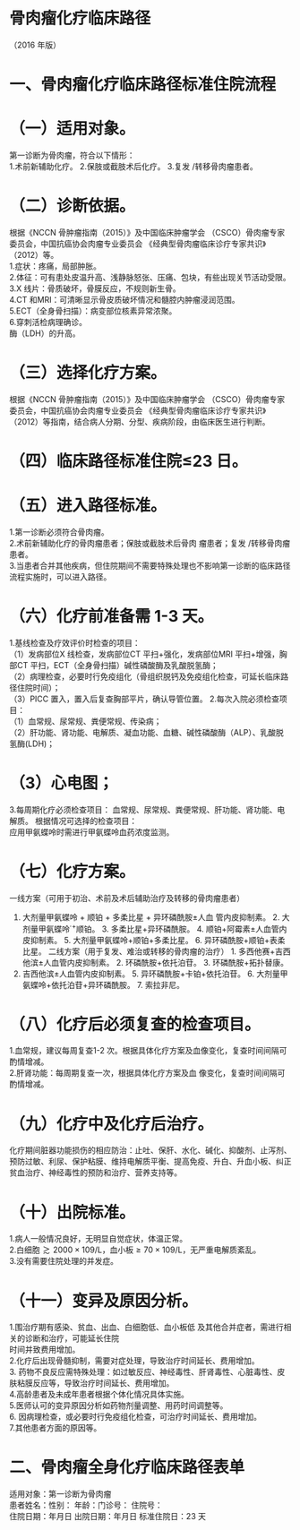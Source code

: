 # 骨肉瘤化疗临床路径  
（2016 年版）  
# 一、骨肉瘤化疗临床路径标准住院流程  
# （一）适用对象。  
第一诊断为骨肉瘤，符合以下情形：  
1.术前新辅助化疗。 2.保肢或截肢术后化疗。 3.复发 /转移骨肉瘤患者。  
# （二）诊断依据。  
根据《NCCN 骨肿瘤指南（2015）》及中国临床肿瘤学会
（CSCO）骨肉瘤专家委员会，中国抗癌协会肉瘤专业委员会
《经典型骨肉瘤临床诊疗专家共识》（2012）等。  
1.症状：疼痛，局部肿胀。  
2.体征：可有患处皮温升高、浅静脉怒张、压痛、包块，有些出现关节活动受限。  
3.X 线片：骨质破坏，骨膜反应，不规则新生骨。  
4.CT 和MRI：可清晰显示骨皮质破坏情况和髓腔内肿瘤浸润范围。  
5.ECT（全身骨扫描）：病变部位核素异常浓聚。  
6.穿刺活检病理确诊。  
酶（LDH）的升高。  
# （三）选择化疗方案。  
根据《NCCN 骨肿瘤指南（2015）》及中国临床肿瘤学会
（CSCO）骨肉瘤专家委员会，中国抗癌协会肉瘤专业委员会
《经典型骨肉瘤临床诊疗专家共识》（2012）等指南，结合病人分期、分型、疾病阶段，由临床医生进行判断。  
# （四）临床路径标准住院≤23 日。  
# （五）进入路径标准。  
1.第一诊断必须符合骨肉瘤。  
2.术前新辅助化疗的骨肉瘤患者；保肢或截肢术后骨肉 瘤患者；复发 /转移骨肉瘤患者。  
3.当患者合并其他疾病，但住院期间不需要特殊处理也不影响第一诊断的临床路径流程实施时，可以进入路径。  
# （六）化疗前准备需 1-3 天。  
1.基线检查及疗效评价时检查的项目：  
（1）发病部位X 线检查，发病部位CT 平扫$+$强化，发病部位MRI 平扫$+$增强，胸部CT 平扫，ECT（全身骨扫描）碱性磷酸酶及乳酸脱氢酶；  
（2）病理检查，必要时行免疫组化（骨组织脱钙及免疫组化检查，可延长临床路径住院时间）；  
（3）PICC 置入，置入后复查胸部平片，确认导管位置。 2.每次入院必须检查项目：  
（1）血常规、尿常规、粪便常规、传染病；  
（2）肝功能、肾功能、电解质、凝血功能、血糖、碱性磷酸酶（ALP）、乳酸脱氢酶(LDH)；  
# （3）心电图；  
3.每周期化疗必须检查项目： 血常规、尿常规、粪便常规、肝功能、肾功能、电解质。 根据情况可选择的检查项目：  
应用甲氨蝶呤时需进行甲氨蝶呤血药浓度监测。  
# （七）化疗方案。  
一线方案（可用于初治、术前及术后辅助治疗及转移的骨肉瘤患者）  
1.   大剂量甲氨蝶呤 $+$ 顺铂 $+$ 多柔比星 $+$ 异环磷酰胺±人血 管内皮抑制素。 2. 大剂量甲氨蝶呤$^{\cdot+}$顺铂。 3. 多柔比星$+$异环磷酰胺。 4. 顺铂$+$阿霉素±人血管内皮抑制素。 5. 大剂量甲氨蝶呤$+$顺铂$+$多柔比星。 6. 异环磷酰胺$+$顺铂$+$表柔比星。 二线方案（用于复发、难治或转移的骨肉瘤的治疗） 1.   多西他赛+吉西他滨±人血管内皮抑制素。  2. 环磷酰胺$+$依托泊苷。 3. 环磷酰胺$+$拓扑替康。  
4.   吉西他滨±人血管内皮抑制素。  5. 异环磷酰胺$+$卡铂$+$依托泊苷。 6. 大剂量甲氨蝶呤$+$依托泊苷$+$异环磷酰胺。 7. 索拉非尼。  
# （八）化疗后必须复查的检查项目。  
1.血常规，建议每周复查1-2 次。根据具体化疗方案及血像变化，复查时间间隔可酌情增减。  
2.肝肾功能：每周期复查一次，根据具体化疗方案及血 像变化，复查时间间隔可酌情增减。  
# （九）化疗中及化疗后治疗。  
化疗期间脏器功能损伤的相应防治：止吐、保肝、水化、碱化、抑酸剂、止泻剂、预防过敏、利尿、保护粘膜、维持电解质平衡、提高免疫、升白、升血小板、纠正贫血治疗、神经毒性的预防和治疗、营养支持等。  
# （十）出院标准。  
1.病人一般情况良好，无明显自觉症状，体温正常。  
2.白细胞${\gtrsim}2000\times109/\mathrm{L}$，血小板${\geqslant}70\times109/\mathrm{L}$，无严重电解质紊乱。  
3.没有需要住院处理的并发症。  
# （十一）变异及原因分析。  
1.围治疗期有感染、贫血、出血、白细胞低、血小板低 及其他合并症者，需进行相关的诊断和治疗，可能延长住院  
时间并致费用增加。  
2.化疗后出现骨髓抑制，需要对症处理，导致治疗时间延长、费用增加。  
3. 药物不良反应需特殊处理：如过敏反应、神经毒性、肝肾毒性、心脏毒性、皮肤粘膜反应等，导致治疗时间延长、费用增加。  
4.高龄患者及未成年患者根据个体化情况具体实施。  
5.医师认可的变异原因分析如药物剂量调整、用药时间调整等。  
6. 因病理检查，或必要时行免疫组化检查，可治疗时间延长、费用增加。  
7.其他患者方面的原因等。  
# 二、骨肉瘤全身化疗临床路径表单  
适用对象：第一诊断为骨肉瘤  
患者姓名：性别： 年龄：门诊号： 住院号：  
住院日期：年月日     出院日期：年月日   标准住院日：23 天  
